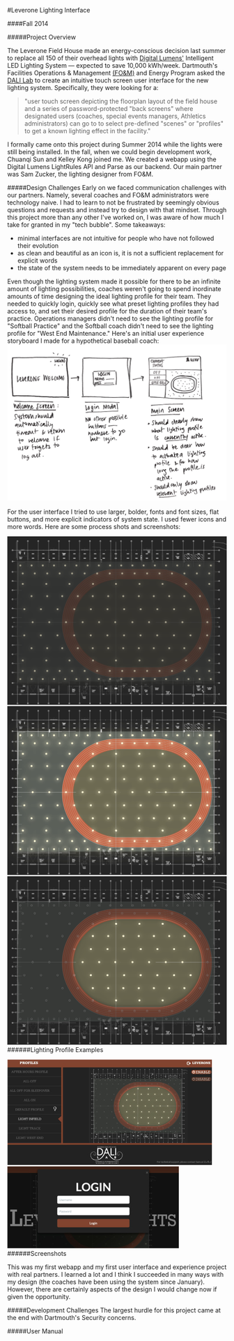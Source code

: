 #Leverone Lighting Interface

####Fall 2014

#####Project Overview

The Leverone Field House made an energy-conscious decision last summer to replace all 150 of their overhead lights with [Digital Lumens'](http://digitallumens.com/) Intelligent LED Lighting System — expected to save 10,000 kWh/week. Dartmouth's Facilities Operations & Management [(FO&M)](http://www.dartmouth.edu/~fom/) and Energy Program asked the [DALI Lab](http://dali.dartmouth.edu "DALI Home") to create an intuitive touch screen user interface for the new lighting system. Specifically, they were looking for a:
>"user touch screen depicting the floorplan layout of the field house and a series of password-protected "back screens" where designated users (coaches, special events managers, Athletics administrators) can go to to select pre-defined "scenes" or "profiles" to get a known lighting effect in the facility."

I formally came onto this project during Summer 2014 while the lights were still being installed. In the fall, when we could begin development work, Chuanqi Sun and Kelley Kong joined me. We created a webapp using the Digital Lumens LightRules API and Parse as our backend. Our main partner was Sam Zucker, the lighting designer from FO&M.

#####Design Challenges
Early on we faced communication challenges with our partners. Namely, several coaches and FO&M administrators were technology naive. I had to learn to not be frustrated by seemingly obvious questions and requests and instead try to design with that mindset. Through this project more than any other I've worked on, I was aware of how much I take for granted in my "tech bubble". Some takeaways:
* minimal interfaces are not intuitive for people who have not followed their evolution
* as clean and beautiful as an icon is, it is not a sufficient replacement for explicit words
* the state of the system needs to be immediately apparent on every page

Even though the lighting system made it possible for there to be an infinite amount of lighting possibilities, coaches weren't going to spend inordinate amounts of time designing the ideal lighting profile for their team. They needed to quickly login, quickly see what preset lighting profiles they had access to, and set their desired profile for the duration of their team's practice. Operations managers didn't need to see the lighting profile for "Softball Practice" and the Softball coach didn't need to see the lighting profile for "West End Maintenance." Here's an initial user experience storyboard I made for a hypothetical baseball coach:
![](/img/leverone_story.jpg)

For the user interface I tried to use larger, bolder, fonts and font sizes, flat buttons, and more explicit indicators of system state. I used fewer icons and more words. Here are some process shots and screenshots:

![thirdsies-1](/img/leverone_prof2.png  "work")
![thirdsies-2](/img/leverone_prof4.png  "work")
![thirdsies-3](/img/leverone_prof6.png  "work")
######Lighting Profile Examples

![halfsies-1](/img/leverone_main.jpg  "work")
![halfsies-2](/img/leverone_login.jpg  "work")
######Screenshots

This was my first webapp and my first user interface and experience project with real partners. I learned a lot and I think I succeeded in many ways with my design (the coaches have been using the system since January). However, there are certainly aspects of the design I would change now if given the opportunity.

#####Development Challenges
The largest hurdle for this project came at the end with Dartmouth's Security concerns.

#####User Manual

